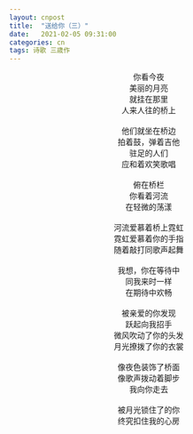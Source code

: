 ```yaml
---
layout: cnpost
title:  "送给你（三）"
date:   2021-02-05 09:31:00
categories: cn
tags: 诗歌 三歳作
---
```


<center>
你看今夜<br>
美丽的月亮<br>
就挂在那里<br>
人来人往的桥上<br>
<br>
他们就坐在桥边<br>
拍着鼓，弹着吉他<br>
驻足的人们<br>
应和着欢笑歌唱<br>
<br>
俯在桥栏<br>
你看着河流<br>
在轻微的荡漾<br>
<br>
河流爱慕着桥上霓虹<br>
霓虹爱慕着你的手指<br>
随着敲打同歌声起舞<br>
<br>
我想，你在等待中<br>
同我来时一样<br>
在期待中欢畅<br>
<br>
被亲爱的你发现<br>
跃起向我招手<br>
微风吹动了你的头发<br>
月光撩拨了你的衣裳<br>
<br>
像夜色装饰了桥面<br>
像歌声拨动着脚步<br>
我向你走去<br>
<br>
被月光锁住了的你<br>
终究扣住我的心房<br>
</center>

